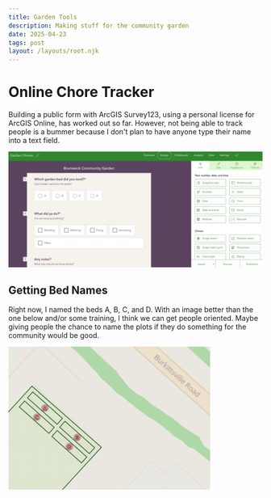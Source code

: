 ```yaml
---
title: Garden Tools
description: Making stuff for the community garden
date: 2025-04-23
tags: post
layout: /layouts/root.njk
---
```


# Online Chore Tracker
Building a public form with ArcGIS Survey123, using a personal license for ArcGIS Online, has worked out so far. However, not being able to track people is a bummer because I don't plan to have anyone type their name into a text field.

<img src="s123.png" width=800 alt="Survey123!" />

## Getting Bed Names
Right now, I named the beds A, B, C, and D. With an image better than the one below and/or some training, I think we can get people oriented. Maybe giving people the chance to name the plots if they do something for the community would be good.

<img src="garden-labels.png" width=400 alt="Garden Labels" />